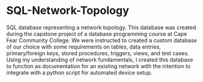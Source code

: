 # SQL-Network-Topology
SQL database representing a network topology. This database was created during the capstone project of a database programming course at Cape Fear Community College. We were instructed to created a custom database of our choice with some requirements on tables, data entries, primary/foreign keys, stored procedures, triggers, views, and test cases. Using my understanding of network fundamentals, I created this database to function as documentation for an existing network with the intention to integrate with a python script for automated device setup.
